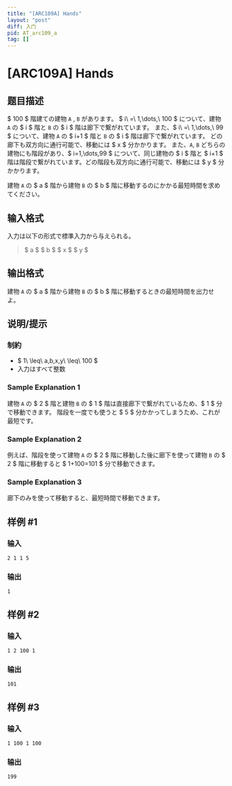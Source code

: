```yaml
---
title: "[ARC109A] Hands"
layout: "post"
diff: 入门
pid: AT_arc109_a
tag: []
---
```


# [ARC109A] Hands

## 题目描述

[problemUrl]: https://atcoder.jp/contests/arc109/tasks/arc109_a

$ 100 $ 階建ての建物 `A` , `B` があります。 $ i\ =\ 1,\dots,\ 100 $ について、建物 `A` の $ i $ 階と `B` の $ i $ 階は廊下で繋がれています。 また、$ i\ =\ 1,\dots,\ 99 $ について、建物 `A` の $ i+1 $ 階と `B` の $ i $ 階は廊下で繋がれています。 どの廊下も双方向に通行可能で、移動には $ x $ 分かかります。 また、`A`, `B` どちらの建物にも階段があり、$ i=1,\dots,99 $ について、同じ建物の $ i $ 階と $ i+1 $ 階は階段で繋がれています。どの階段も双方向に通行可能で、移動には $ y $ 分かかります。

建物 `A` の $ a $ 階から建物 `B` の $ b $ 階に移動するのにかかる最短時間を求めてください。

## 输入格式

入力は以下の形式で標準入力から与えられる。

> $ a $ $ b $ $ x $ $ y $

## 输出格式

建物 `A` の $ a $ 階から建物 `B` の $ b $ 階に移動するときの最短時間を出力せよ。

## 说明/提示

### 制約

- $ 1\ \leq\ a,b,x,y\ \leq\ 100 $
- 入力はすべて整数

### Sample Explanation 1

建物 `A` の $ 2 $ 階と建物 `B` の $ 1 $ 階は直接廊下で繋がれているため、$ 1 $ 分で移動できます。 階段を一度でも使うと $ 5 $ 分かかってしまうため、これが最短です。

### Sample Explanation 2

例えば、階段を使って建物 `A` の $ 2 $ 階に移動した後に廊下を使って建物 `B` の $ 2 $ 階に移動すると $ 1+100=101 $ 分で移動できます。

### Sample Explanation 3

廊下のみを使って移動すると、最短時間で移動できます。

## 样例 #1

### 输入

```
2 1 1 5
```

### 输出

```
1
```

## 样例 #2

### 输入

```
1 2 100 1
```

### 输出

```
101
```

## 样例 #3

### 输入

```
1 100 1 100
```

### 输出

```
199
```

